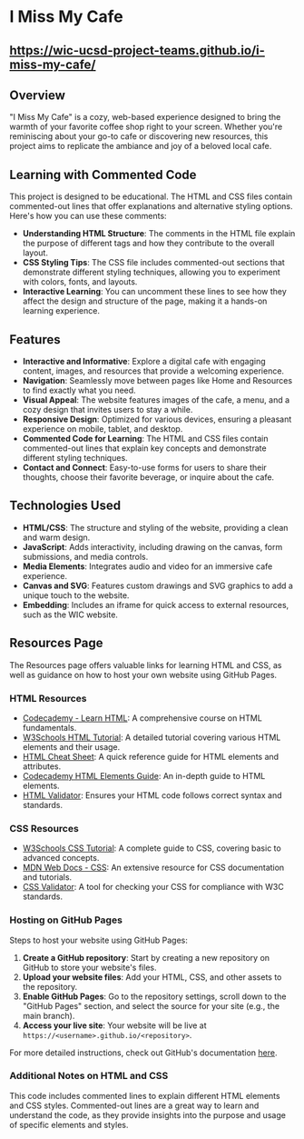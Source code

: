 # I Miss My Cafe

## https://wic-ucsd-project-teams.github.io/i-miss-my-cafe/

## Overview

"I Miss My Cafe" is a cozy, web-based experience designed to bring the warmth of your favorite coffee shop right to your screen. Whether you're reminiscing about your go-to cafe or discovering new resources, this project aims to replicate the ambiance and joy of a beloved local cafe.

## Learning with Commented Code

This project is designed to be educational. The HTML and CSS files contain commented-out lines that offer explanations and alternative styling options. Here's how you can use these comments:

- **Understanding HTML Structure**: The comments in the HTML file explain the purpose of different tags and how they contribute to the overall layout.
- **CSS Styling Tips**: The CSS file includes commented-out sections that demonstrate different styling techniques, allowing you to experiment with colors, fonts, and layouts.
- **Interactive Learning**: You can uncomment these lines to see how they affect the design and structure of the page, making it a hands-on learning experience.

## Features

- **Interactive and Informative**: Explore a digital cafe with engaging content, images, and resources that provide a welcoming experience.
- **Navigation**: Seamlessly move between pages like Home and Resources to find exactly what you need.
- **Visual Appeal**: The website features images of the cafe, a menu, and a cozy design that invites users to stay a while.
- **Responsive Design**: Optimized for various devices, ensuring a pleasant experience on mobile, tablet, and desktop.
- **Commented Code for Learning**: The HTML and CSS files contain commented-out lines that explain key concepts and demonstrate different styling techniques.
- **Contact and Connect**: Easy-to-use forms for users to share their thoughts, choose their favorite beverage, or inquire about the cafe.

## Technologies Used

- **HTML/CSS**: The structure and styling of the website, providing a clean and warm design.
- **JavaScript**: Adds interactivity, including drawing on the canvas, form submissions, and media controls.
- **Media Elements**: Integrates audio and video for an immersive cafe experience.
- **Canvas and SVG**: Features custom drawings and SVG graphics to add a unique touch to the website.
- **Embedding**: Includes an iframe for quick access to external resources, such as the WIC website.

## Resources Page

The Resources page offers valuable links for learning HTML and CSS, as well as guidance on how to host your own website using GitHub Pages.

### HTML Resources

- [Codecademy - Learn HTML](https://www.codecademy.com/learn/learn-html): A comprehensive course on HTML fundamentals.
- [W3Schools HTML Tutorial](https://www.w3schools.com/html/): A detailed tutorial covering various HTML elements and their usage.
- [HTML Cheat Sheet](https://htmlcheatsheet.com/): A quick reference guide for HTML elements and attributes.
- [Codecademy HTML Elements Guide](https://www.codecademy.com/learn/learn-html/modules/learn-html-elements): An in-depth guide to HTML elements.
- [HTML Validator](https://validator.w3.org/): Ensures your HTML code follows correct syntax and standards.

### CSS Resources

- [W3Schools CSS Tutorial](https://www.w3schools.com/css/): A complete guide to CSS, covering basic to advanced concepts.
- [MDN Web Docs - CSS](https://developer.mozilla.org/en-US/docs/Web/CSS): An extensive resource for CSS documentation and tutorials.
- [CSS Validator](https://jigsaw.w3.org/css-validator/): A tool for checking your CSS for compliance with W3C standards.

### Hosting on GitHub Pages

Steps to host your website using GitHub Pages:

1. **Create a GitHub repository**: Start by creating a new repository on GitHub to store your website's files.
2. **Upload your website files**: Add your HTML, CSS, and other assets to the repository.
3. **Enable GitHub Pages**: Go to the repository settings, scroll down to the "GitHub Pages" section, and select the source for your site (e.g., the main branch).
4. **Access your live site**: Your website will be live at `https://<username>.github.io/<repository>`.

For more detailed instructions, check out GitHub's documentation [here](https://docs.github.com/en/pages).

### Additional Notes on HTML and CSS

This code includes commented lines to explain different HTML elements and CSS styles. Commented-out lines are a great way to learn and understand the code, as they provide insights into the purpose and usage of specific elements and styles.

